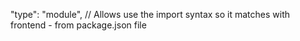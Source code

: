 "type": "module", // Allows use the import syntax so it matches with frontend - from package.json file

